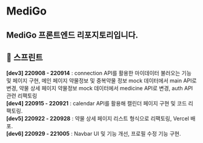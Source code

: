 # MediGo

## MediGo 프론트엔드 리포지토리입니다.

## 📜 스프린트
**[dev3] 220908 - 220914** : connection API를 활용한 마이데이터 불러오는 기능 및 페이지 구현, 메인 페이지 약물정보 및 중복약물 정보 mock 데이터에서 main API로 변경, 약물 상세 페이지 약물정보 mock 데이터에서 medicine API로 변경, auth API 관련 리팩토링
<br/>
**[dev4] 220915 - 220921** : calendar API를 활용해 캘린더 페이지 구현 및 코드 리팩토링.
<br />
**[dev5] 220922 - 220928** : 약물 상세 페이지 리스트 형식으로 리팩토링, Vercel 배포.
<br />
**[dev6] 220929 - 221005** : Navbar UI 및 기능 개선, 프로필 수정 기능 구현.
